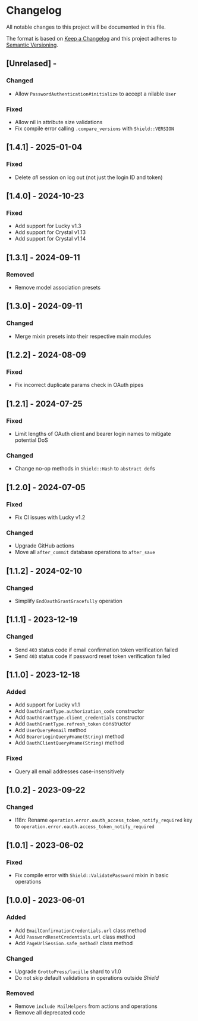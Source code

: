# Changelog

All notable changes to this project will be documented in this file.

The format is based on [Keep a Changelog](http://keepachangelog.com/en/1.0.0/)
and this project adheres to [Semantic Versioning](http://semver.org/spec/v2.0.0.html).

## [Unrelased] - 

### Changed
- Allow `PasswordAuthentication#initialize` to accept a nilable `User`

### Fixed
- Allow nil in attribute size validations
- Fix compile error calling `.compare_versions` with `Shield::VERSION`

## [1.4.1] - 2025-01-04

### Fixed
- Delete *all* session on log out (not just the login ID and token)

## [1.4.0] - 2024-10-23

### Fixed
- Add support for Lucky v1.3
- Add support for Crystal v1.13
- Add support for Crystal v1.14

## [1.3.1] - 2024-09-11

### Removed
- Remove model association presets

## [1.3.0] - 2024-09-11

### Changed
- Merge mixin presets into their respective main modules

## [1.2.2] - 2024-08-09

### Fixed
- Fix incorrect duplicate params check in OAuth pipes

## [1.2.1] - 2024-07-25

### Fixed
- Limit lengths of OAuth client and bearer login names to mitigate potential DoS

### Changed
- Change no-op methods in `Shield::Hash` to `abstract def`s

## [1.2.0] - 2024-07-05

### Fixed
- Fix CI issues with Lucky v1.2

### Changed
- Upgrade GitHub actions
- Move all `after_commit` database operations to `after_save`

## [1.1.2] - 2024-02-10

### Changed
- Simplify `EndOauthGrantGracefully` operation

## [1.1.1] - 2023-12-19

### Changed
- Send `403` status code if email confirmation token verification failed
- Send `403` status code if password reset token verification failed

## [1.1.0] - 2023-12-18

### Added
- Add support for Lucky v1.1
- Add `OauthGrantType.authorization_code` constructor
- Add `OauthGrantType.client_credentials` constructor
- Add `OauthGrantType.refresh_token` constructor
- Add `UserQuery#email` method
- Add `BearerLoginQuery#name(String)` method
- Add `OauthClientQuery#name(String)` method

### Fixed
- Query all email addresses case-insensitively

## [1.0.2] - 2023-09-22

### Changed
- I18n: Rename `operation.error.oauth_access_token_notify_required` key to `operation.error.oauth.access_token_notify_required`

## [1.0.1] - 2023-06-02

### Fixed
- Fix compile error with `Shield::ValidatePassword` mixin in basic operations

## [1.0.0] - 2023-06-01

### Added
- Add `EmailConfirmationCredentials.url` class method
- Add `PasswordResetCredentials.url` class method
- Add `PageUrlSession.safe_method?` class method

### Changed
- Upgrade `GrottoPress/lucille` shard to v1.0
- Do not skip default validations in operations outside *Shield*

### Removed
- Remove `include MailHelpers` from actions and operations
- Remove all deprecated code

